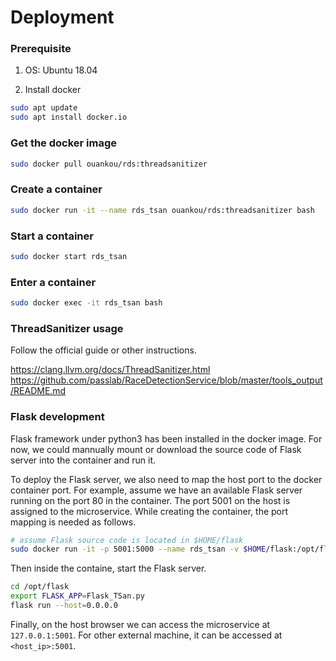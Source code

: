 
# Deployment

### Prerequisite

1. OS:
Ubuntu 18.04

1. Install docker
```bash
sudo apt update
sudo apt install docker.io
```

### Get the docker image

```bash
sudo docker pull ouankou/rds:threadsanitizer
```
### Create a container

```bash
sudo docker run -it --name rds_tsan ouankou/rds:threadsanitizer bash
```

### Start a container

```bash
sudo docker start rds_tsan
```

### Enter a container

```bash
sudo docker exec -it rds_tsan bash
```

### ThreadSanitizer usage

Follow the official guide or other instructions.

https://clang.llvm.org/docs/ThreadSanitizer.html
https://github.com/passlab/RaceDetectionService/blob/master/tools_output/README.md

### Flask development

Flask framework under python3 has been installed in the docker image.
For now, we could mannually mount or download the source code of Flask server into the container and run it.


To deploy the Flask server, we also need to map the host port to the docker container port.
For example, assume we have an available Flask server running on the port 80 in the container. The port 5001 on the host is assigned to the microservice. While creating the container, the port mapping is needed as follows.

```bash
# assume Flask source code is located in $HOME/flask
sudo docker run -it -p 5001:5000 --name rds_tsan -v $HOME/flask:/opt/flask ouankou/rds:threadsanitizer bash
```
Then inside the containe, start the Flask server.
```bash
cd /opt/flask
export FLASK_APP=Flask_TSan.py
flask run --host=0.0.0.0
```

Finally, on the host browser we can access the microservice at `127.0.0.1:5001`. For other external machine, it can be accessed at `<host_ip>:5001`.


